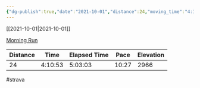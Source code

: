 ```yaml
---
{"dg-publish":true,"date":"2021-10-01","distance":24,"moving_time":"4:10:53","elapsed_time":"5:03:03","pace":"10:27","total_elevation_gain":2966,"url":"https://www.strava.com/activities/6054144485","permalink":"/01-personal/strava/2021-10-01-morning-run/","dgPassFrontmatter":true}
---
```



[[2021-10-01\|2021-10-01]]

[Morning Run](https://www.strava.com/activities/6054144485)

| Distance | Time    | Elapsed Time | Pace  | Elevation |
| -------- | ------- | ------------ | ----- | --------- |
| 24       | 4:10:53 | 5:03:03      | 10:27 | 2966      |




#strava
